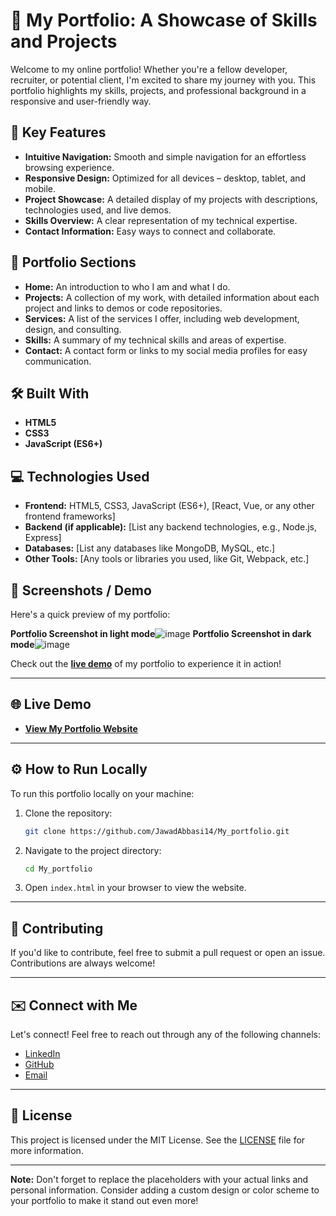 



# 🚀 **My Portfolio: A Showcase of Skills and Projects**

Welcome to my online portfolio! Whether you're a fellow developer, recruiter, or potential client, I'm excited to share my journey with you. This portfolio highlights my skills, projects, and professional background in a responsive and user-friendly way.

## 🌟 **Key Features**

- **Intuitive Navigation:** Smooth and simple navigation for an effortless browsing experience.
- **Responsive Design:** Optimized for all devices – desktop, tablet, and mobile.
- **Project Showcase:** A detailed display of my projects with descriptions, technologies used, and live demos.
- **Skills Overview:** A clear representation of my technical expertise.
- **Contact Information:** Easy ways to connect and collaborate.

## 📑 **Portfolio Sections**

- **Home:** An introduction to who I am and what I do.
- **Projects:** A collection of my work, with detailed information about each project and links to demos or code repositories.
- **Services:** A list of the services I offer, including web development, design, and consulting.
- **Skills:** A summary of my technical skills and areas of expertise.
- **Contact:** A contact form or links to my social media profiles for easy communication.

## 🛠️ **Built With**

- **HTML5** 
- **CSS3**
- **JavaScript (ES6+)**

## 💻 **Technologies Used**

- **Frontend:** HTML5, CSS3, JavaScript (ES6+), [React, Vue, or any other frontend frameworks]
- **Backend (if applicable):** [List any backend technologies, e.g., Node.js, Express]
- **Databases:** [List any databases like MongoDB, MySQL, etc.]
- **Other Tools:** [Any tools or libraries you used, like Git, Webpack, etc.]

## 📸 **Screenshots / Demo**

Here's a quick preview of my portfolio:

**Portfolio Screenshot in light mode**![image](https://github.com/user-attachments/assets/a2adda79-cfc0-4661-a2fe-30573e5dc083)
**Portfolio Screenshot in dark mode**![image](https://github.com/user-attachments/assets/cf23b62a-2c1f-444d-88f5-4d191d6ab0b4)



Check out the **[live demo]( https://jawadabbasi14.github.io/My_portfolio/)** of my portfolio to experience it in action!

---

## 🌐 **Live Demo**

- **[View My Portfolio Website](https://jawadabbasi14.github.io/My_portfolio/)**

---

## ⚙️ **How to Run Locally**

To run this portfolio locally on your machine:

1. Clone the repository:
    ```bash
    git clone https://github.com/JawadAbbasi14/My_portfolio.git
    ```

2. Navigate to the project directory:
    ```bash
    cd My_portfolio
    ```

3. Open `index.html` in your browser to view the website.

---

## 🤝 **Contributing**

If you'd like to contribute, feel free to submit a pull request or open an issue. Contributions are always welcome!

---

## ✉️ **Connect with Me**

Let's connect! Feel free to reach out through any of the following channels:

- [LinkedIn](your-linkedin-profile)
- [GitHub](https://github.com/JawadAbbasi14)
- [Email](jawadabbasi1107@gmail.com)

---

## 📜 **License**

This project is licensed under the MIT License. See the [LICENSE](LICENSE) file for more information.

---

**Note:** Don't forget to replace the placeholders with your actual links and personal information. Consider adding a custom design or color scheme to your portfolio to make it stand out even more!

